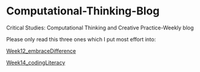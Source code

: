 # Computational-Thinking-Blog
Critical Studies: Computational Thinking and Creative Practice-Weekly blog

Please only read this three ones which I put most effort into:

[Week12_embraceDifference](https://github.com/YiningJenny/Computational-Thinking-Blog/blob/main/Week12_embraceDifference.md "Week 12_embraceDifference")

[Week14_codingLiteracy](https://github.com/YiningJenny/Computational-Thinking-Blog/blob/main/Week14.md "Week 14_Coding Literacy and Coding Otherwise")
